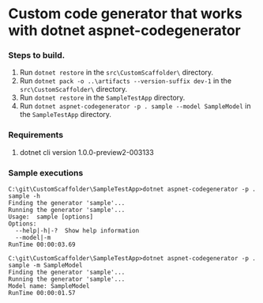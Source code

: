 # Custom code generator that works with dotnet aspnet-codegenerator

### Steps to build. 
1. Run `dotnet restore` in the `src\CustomScaffolder\` directory.
2. Run `dotnet pack -o ..\artifacts --version-suffix dev-1` in the `src\CustomScaffolder\` directory.
3. Run `dotnet restore` in the `SampleTestApp` directory.
4. Run `dotnet aspnet-codegenerator -p . sample --model SampleModel` in the `SampleTestApp` directory.


### Requirements
1. dotnet cli version 1.0.0-preview2-003133

### Sample executions

```
C:\git\CustomScaffolder\SampleTestApp>dotnet aspnet-codegenerator -p . sample -h
Finding the generator 'sample'...
Running the generator 'sample'...
Usage:  sample [options]
Options:
  --help|-h|-?  Show help information
  --model|-m
RunTime 00:00:03.69
```

```
C:\git\CustomScaffolder\SampleTestApp>dotnet aspnet-codegenerator -p . sample -m SampleModel
Finding the generator 'sample'...
Running the generator 'sample'...
Model name: SampleModel
RunTime 00:00:01.57
```